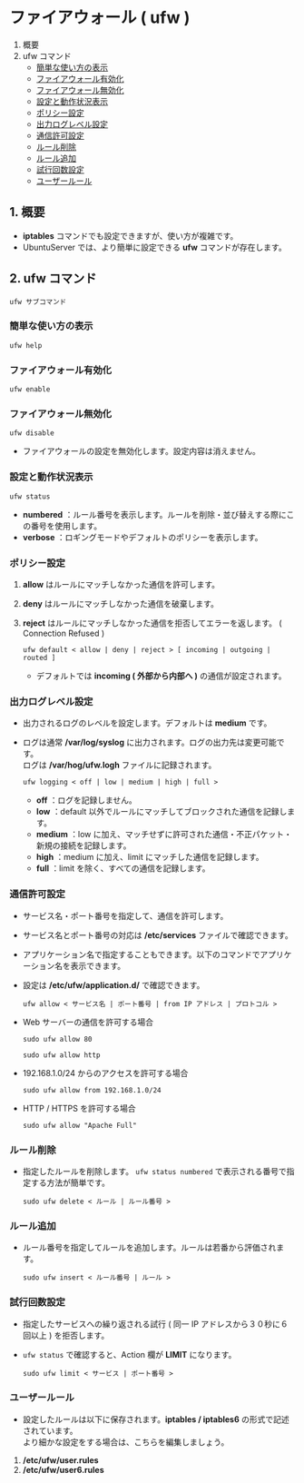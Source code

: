 # ファイアウォール ( ufw )
1. 概要
2. ufw コマンド
   - [簡単な使い方の表示](#anchor2a)
   - [ファイアウォール有効化](#anchor2b)
   - [ファイアウォール無効化](#anchor2c)
   - [設定と動作状況表示](#anchor2d)
   - [ポリシー設定](#anchor2e)
   - [出力ログレベル設定](#anchor2f)
   - [通信許可設定](#anchor2g)
   - [ルール削除](#anchor2h)
   - [ルール追加](#anchor2i)
   - [試行回数設定](#anchor2j)
   - [ユーザールール](#anchor2k)

## 1. 概要
 - **iptables** コマンドでも設定できますが、使い方が複雑です。
 - UbuntuServer では、より簡単に設定できる **ufw** コマンドが存在します。

## 2. ufw コマンド

 ```:書式
 ufw サブコマンド
 ```

<a id="anchor2a"></a>

### 簡単な使い方の表示

 ```:コマンド
 ufw help
 ```

<a id="anchor2b"></a>

### ファイアウォール有効化

 ```:コマンド
 ufw enable
 ```

<a id="anchor2c"></a>

### ファイアウォール無効化

 ```:コマンド
 ufw disable
 ```

 - ファイアウォールの設定を無効化します。設定内容は消えません。

<a id="anchor2d"></a>

### 設定と動作状況表示

 ```:コマンド
 ufw status
 ```

 - **numbered** ：ルール番号を表示します。ルールを削除・並び替えする際にこの番号を使用します。
 - **verbose** ：ロギングモードやデフォルトのポリシーを表示します。

<a id="anchor2e"></a>

### ポリシー設定
1. **allow** はルールにマッチしなかった通信を許可します。
2. **deny** はルールにマッチしなかった通信を破棄します。
3. **reject** はルールにマッチしなかった通信を拒否してエラーを返します。 ( Connection Refused )

    ```:書式
    ufw default < allow | deny | reject > [ incoming | outgoing | routed ]
    ```
    - デフォルトでは **incoming ( 外部から内部へ )** の通信が設定されます。

<a id="anchor2f"></a>

### 出力ログレベル設定
 - 出力されるログのレベルを設定します。デフォルトは **medium** です。
 - ログは通常 **/var/log/syslog** に出力されます。ログの出力先は変更可能です。<br>ログは **/var/hog/ufw.logh** ファイルに記録されます。

    ```:書式
    ufw logging < off | low | medium | high | full >
    ```
    - **off** ：ログを記録しません。
    - **low** ：default 以外でルールにマッチしてブロックされた通信を記録します。
    - **medium** ：low に加え、マッチせずに許可された通信・不正パケット・新規の接続を記録します。
    - **high** ：medium に加え、limit にマッチした通信を記録します。
    - **full** ：limit を除く、すべての通信を記録します。

<a id="anchor2g"></a>

### 通信許可設定
 - サービス名・ポート番号を指定して、通信を許可します。
 - サービス名とポート番号の対応は **/etc/services** ファイルで確認できます。
 - アプリケーション名で指定することもできます。以下のコマンドでアプリケーション名を表示できます。
 - 設定は **/etc/ufw/application.d/** で確認できます。

    ```:書式
    ufw allow < サービス名 | ポート番号 | from IP アドレス | プロトコル >
    ```

 - Web サーバーの通信を許可する場合

     ```:コマンド
     sudo ufw allow 80
     ```

     ```：コマンド
     sudo ufw allow http
     ```

 - 192.168.1.0/24 からのアクセスを許可する場合

     ```:コマンド
     sudo ufw allow from 192.168.1.0/24
     ```

 - HTTP / HTTPS を許可する場合

     ```:コマンド
     sudo ufw allow "Apache Full"
     ```

<a id="anchor2h"></a>

### ルール削除
 - 指定したルールを削除します。 ` ufw status numbered ` で表示される番号で指定する方法が簡単です。

    ```:書式
    sudo ufw delete < ルール | ルール番号 >
    ```

<a id="anchor2i"></a>

### ルール追加
 - ルール番号を指定してルールを追加します。ルールは若番から評価されます。

    ```:書式
    sudo ufw insert < ルール番号 | ルール >
    ```

<a id="anchor2j"></a>

### 試行回数設定
 - 指定したサービスへの繰り返される試行 ( 同一 IP アドレスから３０秒に６回以上 ) を拒否します。
 - ` ufw status ` で確認すると、Action 欄が **LIMIT** になります。

    ```:書式
    sudo ufw limit < サービス | ポート番号 >
    ```

<a id="anchor2k"></a>

### ユーザールール
 - 設定したルールは以下に保存されます。**iptables / iptables6** の形式で記述されています。<br>より細かな設定をする場合は、こちらを編集しましょう。
1. **/etc/ufw/user.rules**
2. **/etc/ufw/user6.rules**
